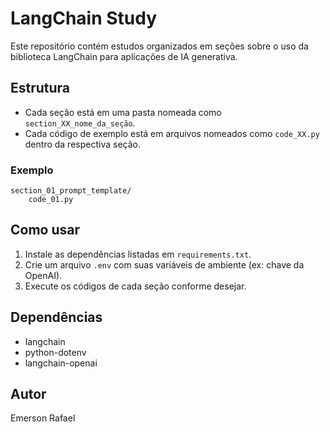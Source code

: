 # LangChain Study

Este repositório contém estudos organizados em seções sobre o uso da biblioteca LangChain para aplicações de IA generativa.

## Estrutura
- Cada seção está em uma pasta nomeada como `section_XX_nome_da_seção`.
- Cada código de exemplo está em arquivos nomeados como `code_XX.py` dentro da respectiva seção.

### Exemplo
```
section_01_prompt_template/
    code_01.py
```

## Como usar
1. Instale as dependências listadas em `requirements.txt`.
2. Crie um arquivo `.env` com suas variáveis de ambiente (ex: chave da OpenAI).
3. Execute os códigos de cada seção conforme desejar.

## Dependências
- langchain
- python-dotenv
- langchain-openai

## Autor
Emerson Rafael
